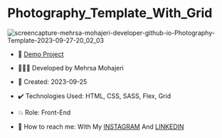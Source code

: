 # Photography_Template_With_Grid

![screencapture-mehrsa-mohajeri-developer-github-io-Photography-Template-2023-09-27-20_02_03](https://github.com/Mehrsa-Mohajeri-Developer/Photography_Template/assets/145048780/1dd3f8f9-3358-480b-b901-3d6b3b9746fe)

- 🔗 [Demo Project](https://mehrsa-mohajeri-developer.github.io/Photography_Template_With_Grid/)

- 👩🏻‍💻 Developed by Mehrsa Mohajeri

- 📆 Created: 2023-09-25

- ✔️ Technologies Used: HTML, CSS, SASS, Flex, Grid

- 💥 Role: Front-End

- 📲 How to reach me: With My [INSTAGRAM](https://www.instagram.com/mehrsa_mohajeri_developer) And [LINKEDIN](https://www.linkedin.com/in/mehrsa-mohajeri-developer)
